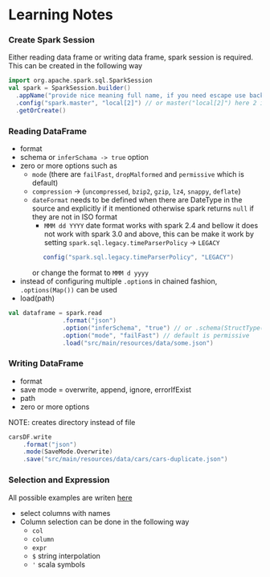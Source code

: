 # Learning Notes 

### Create Spark Session

Either reading data frame or writing data frame, spark session is required. This can be created in the following way

```scala
import org.apache.spark.sql.SparkSession
val spark = SparkSession.builder()
  .appName("provide nice meaning full name, if you need escape use backticks")
  .config("spark.master", "local[2]") // or master("local[2]") here 2 is number of threads
  .getOrCreate()
```

### Reading DataFrame

- format
- schema or `inferSchama -> true` option
- zero or more options such as 
    - `mode` (there are `failFast`, `dropMalformed` and `permissive` which is default)
    - `compression` -> (`uncompressed`, `bzip2`, `gzip`, `lz4`, `snappy`, `deflate`)
    - `dateFormat` needs to be defined when there are DateType in the source and explicitly if it mentioned 
       otherwise spark returns `null` if they are not in ISO format
      - `MMM dd YYYY` date format works with spark 2.4 and bellow it does not work with spark 3.0 and above,
      this can be make it work by setting `spark.sql.legacy.timeParserPolicy` -> `LEGACY` 
      ```scala
         config("spark.sql.legacy.timeParserPolicy", "LEGACY")
       ```
      or change the format to `MMM d yyyy`
- instead of configuring multiple `.option`s in chained fashion, `.options(Map())` can be used 
- load(path)


```scala
val dataframe = spark.read
               .format("json")
               .option("inferSchema", "true") // or .schema(StructType(Array(StructField(), ...))
               .option("mode", "failFast") // default is permissive
               .load("src/main/resources/data/some.json")
```

### Writing DataFrame

- format
- save mode = overwrite, append, ignore, errorIfExist
- path
- zero or more options

NOTE: creates directory instead of file
```scala
carsDF.write
    .format("json")
    .mode(SaveMode.Overwrite)
    .save("src/main/resources/data/cars/cars-duplicate.json")
```

### Selection and Expression

All possible examples are writen [here](src/main/scala/learn/spark/basics/ColumnsAndExpressions.scala)

- select columns with names 
- Column selection can be done in the following way
  - `col`
  - `column`
  - `expr`
  - `$` string interpolation
  - `'` scala symbols
  